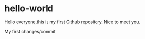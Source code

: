 # hello-world
Hello everyone,this is my first Github repository. Nice to meet you.

My first changes/commit
